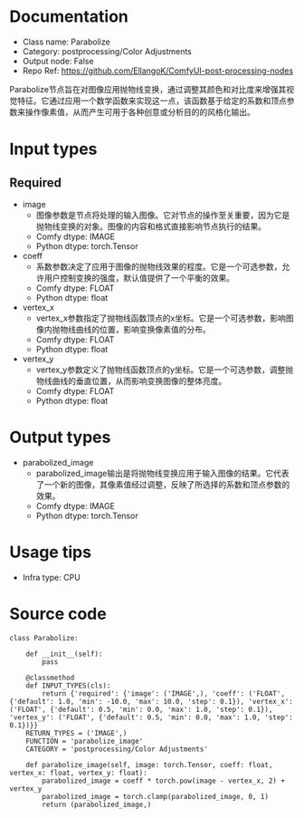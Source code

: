 # Documentation
- Class name: Parabolize
- Category: postprocessing/Color Adjustments
- Output node: False
- Repo Ref: https://github.com/EllangoK/ComfyUI-post-processing-nodes

Parabolize节点旨在对图像应用抛物线变换，通过调整其颜色和对比度来增强其视觉特征。它通过应用一个数学函数来实现这一点，该函数基于给定的系数和顶点参数来操作像素值，从而产生可用于各种创意或分析目的的风格化输出。

# Input types
## Required
- image
    - 图像参数是节点将处理的输入图像。它对节点的操作至关重要，因为它是抛物线变换的对象。图像的内容和格式直接影响节点执行的结果。
    - Comfy dtype: IMAGE
    - Python dtype: torch.Tensor
- coeff
    - 系数参数决定了应用于图像的抛物线效果的程度。它是一个可选参数，允许用户控制变换的强度，默认值提供了一个平衡的效果。
    - Comfy dtype: FLOAT
    - Python dtype: float
- vertex_x
    - vertex_x参数指定了抛物线函数顶点的x坐标。它是一个可选参数，影响图像内抛物线曲线的位置，影响变换像素值的分布。
    - Comfy dtype: FLOAT
    - Python dtype: float
- vertex_y
    - vertex_y参数定义了抛物线函数顶点的y坐标。它是一个可选参数，调整抛物线曲线的垂直位置，从而影响变换图像的整体亮度。
    - Comfy dtype: FLOAT
    - Python dtype: float

# Output types
- parabolized_image
    - parabolized_image输出是将抛物线变换应用于输入图像的结果。它代表了一个新的图像，其像素值经过调整，反映了所选择的系数和顶点参数的效果。
    - Comfy dtype: IMAGE
    - Python dtype: torch.Tensor

# Usage tips
- Infra type: CPU

# Source code
```
class Parabolize:

    def __init__(self):
        pass

    @classmethod
    def INPUT_TYPES(cls):
        return {'required': {'image': ('IMAGE',), 'coeff': ('FLOAT', {'default': 1.0, 'min': -10.0, 'max': 10.0, 'step': 0.1}), 'vertex_x': ('FLOAT', {'default': 0.5, 'min': 0.0, 'max': 1.0, 'step': 0.1}), 'vertex_y': ('FLOAT', {'default': 0.5, 'min': 0.0, 'max': 1.0, 'step': 0.1})}}
    RETURN_TYPES = ('IMAGE',)
    FUNCTION = 'parabolize_image'
    CATEGORY = 'postprocessing/Color Adjustments'

    def parabolize_image(self, image: torch.Tensor, coeff: float, vertex_x: float, vertex_y: float):
        parabolized_image = coeff * torch.pow(image - vertex_x, 2) + vertex_y
        parabolized_image = torch.clamp(parabolized_image, 0, 1)
        return (parabolized_image,)
```